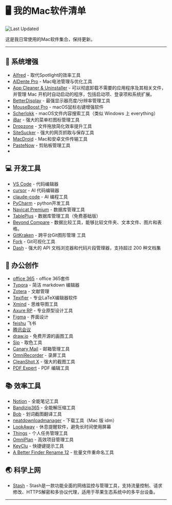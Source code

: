 # 🖥️ 我的Mac软件清单

![Last Updated](https://img.shields.io/badge/last%20updated-2025--07--17-blue)

这是我日常使用的Mac软件集合，保持更新。

---

## 🔧 系统增强
- [Alfred](https://www.alfredapp.com/) - 取代Spotlight的效率工具
- [AlDente Pro](https://apphousekitchen.com/) - Mac电池管理与优化工具
- [App Cleaner & Uninstaller](https://nektony.com/mac-app-cleaner) - 可以彻底卸载不需要的应用程序及其相关文件，并管理 Mac 开机时自动启动的程序，包括启动项、登录项和系统扩展。
- [BetterDisplay](https://github.com/waydabber/BetterDisplay) - 最强显示器亮度/分辨率管理工具
- [MouseBoost Pro](https://apps.apple.com/cn/app/id1555844307) - macOS鼠标右键增强软件
- [Scherlokk](https://naarakstudio.com/scherlokk/) - macOS文件内容搜索工具（类似 Windows 上 everything）
- [iBar](https://apps.apple.com/cn/app/id6443843900?mt=12&l=zh-Hans-CN) - 强大的菜单栏图标管理工具
- [Dropzone](https://aptonic.com/) - 文件拖放简化效率提升工具
- [SiteSucker](https://ricks-apps.com/osx/sitesucker/index.html) - 强大的网页抓取与保存工具
- [MacDroid](https://www.macdroid.app/) - Mac和安卓文件传输工具
- [PasteNow](https://pastenow.app/) - 剪贴板管理工具
- 

## 💻 开发工具
- [VS Code](https://code.visualstudio.com/) - 代码编辑器
- [cursor](https://www.cursor.com/) - AI 代码编辑器
- [claude-code](https://www.anthropic.com/claude-code) - AI 编程工具
- [PyCharm](https://www.jetbrains.com/zh-cn/pycharm) - python开发工具
- [Navicat Premium](https://apps.apple.com/cn/app/navicat-premium-17/id1594061654?l=zh-Hans-CN&mt=12) - 数据库管理工具
- [TablePlus](https://tableplus.com/) - 数据库管理工具（免费基础版）
- [Beyond Compare](https://www.scootersoftware.com/) - 数据比较工具，能够比较文件夹、文本文件、图片和表格。
- [GitKraken](https://www.gitkraken.com/) - 跨平台Git图形管理 工具
- [Fork](https://git-fork.com/) - Git可视化工具
- [Dash](https://kapeli.com/dash) - 强大的 API 文档浏览器和代码片段管理器，支持超过 200 种文档集

## 🎨 办公创作
- [office 365](https://www.microsoft.com/zh-cn/microsoft-365/get-office-and-microsoft-365-oem-download-page) - office 365套件
- [Typora](https://typora.io/) - 简洁 markdown 编辑器
- [Zotera](https://www.zotero.org/download/) - 文献管理
- [Texifier](https://www.texpad.com/mac) - 专业LaTeX编辑器软件
- [Xmind](https://xmind.com/) - 思维导图工具
- [Axure RP](https://www.axure.com/) - 专业原型设计工具
- [Figma](https://www.figma.com/) - 界面设计
- [feishu](https://www.feishu.cn/) 飞书
- [腾讯会议](https://meeting.tencent.com/)
- [draw.io](https://www.drawio.com/) - 免费开源的画图工具
- [Sip](https://sipapp.io/) - 取色工具
- [Canary Mail](https://apps.apple.com/us/app/canary-mail-app/id1236045954?mt=12) - 邮箱管理工具
- [OmniRecorder](https://apps.apple.com/cn/app/id1592987853) - 录屏工具
- [CleanShot X](https://cleanshot.com/) - 强大的截图工具
- [PDF Expert](https://pdfexpert.com/) - PDF 编辑工具

## 📚 效率工具
- [Notion](https://www.notion.so/) - 全能笔记工具
- [Bandizip365](https://apps.apple.com/cn/app/id1596426184?mt=12&l=zh-Hans-CN) - 全能解压缩工具
- [Bob](https://apps.apple.com/cn/app/id1630034110?mt=12) - 划词截图翻译工具
- [neatdownloadmanager](https://www.neatdownloadmanager.com/index.php/en/) - 下载工具（Mac 版 idm）
- [LookAway](https://lookaway.app/) - 休息提醒软件，避免长时间使用屏幕
- [Things](https://culturedcode.com/things/mac/appstore/) - 个人任务管理工具
- [OmniPlan](https://www.omnigroup.com/omniplan/) - 高效项目管理工具
- [KeyClu](https://github.com/Anze/KeyCluCask/) - 快捷键提示工具
- [A Better Finder Rename 12](https://www.publicspace.net/ABetterFinderRename/index.html) - 批量文件重命名工具

## 🌏 科学上网
- [Stash](https://stash.ws/) - Stash是一款功能全面的网络监控与管理工具，支持流量控制、请求修改、HTTPS解密和多协议代理，适用于苹果生态系统中的多平台设备。



---

